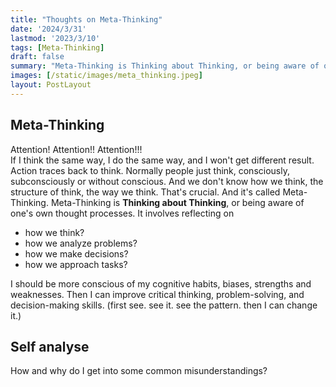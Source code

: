 ```yaml
---
title: "Thoughts on Meta-Thinking"
date: '2024/3/31'
lastmod: '2023/3/10'
tags: [Meta-Thinking]
draft: false
summary: "Meta-Thinking is Thinking about Thinking, or being aware of one's own thought processes."
images: [/static/images/meta_thinking.jpeg]
layout: PostLayout
---
```


## Meta-Thinking
Attention! Attention!! Attention!!!  
If I think the same way, I do the same way, and I won't get different result. 
Action traces back to think. Normally people just think, consciously, subconsciously or without conscious.
And we don't know how we think, the structure of think, the way we think. 
That's crucial. And it's called Meta-Thinking.
Meta-Thinking is **Thinking about Thinking**, or being aware of one's own thought processes.
It involves reflecting on 
- how we think?
- how we analyze problems?
- how we make decisions?
- how we approach tasks?  
  
I should be more conscious of my cognitive habits, biases, strengths and weaknesses.
Then I can improve critical thinking, problem-solving, and decision-making skills.
(first see. see it. see the pattern. then I can change it.)



## Self analyse
How and why do I get into some common misunderstandings?  





